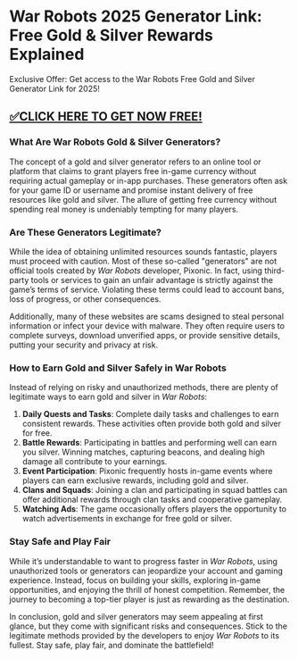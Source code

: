 # War Robots 2025 Generator Link: Free Gold & Silver Rewards Explained

Exclusive Offer: Get access to the War Robots Free Gold and Silver Generator Link for 2025!

## [✅CLICK HERE TO GET NOW FREE!](https://besteventtoday.com/war/robots/9999/)


### What Are War Robots Gold & Silver Generators?

The concept of a gold and silver generator refers to an online tool or platform that claims to grant players free in-game currency without requiring actual gameplay or in-app purchases. These generators often ask for your game ID or username and promise instant delivery of free resources like gold and silver. The allure of getting free currency without spending real money is undeniably tempting for many players.

### Are These Generators Legitimate?

While the idea of obtaining unlimited resources sounds fantastic, players must proceed with caution. Most of these so-called "generators" are not official tools created by *War Robots* developer, Pixonic. In fact, using third-party tools or services to gain an unfair advantage is strictly against the game’s terms of service. Violating these terms could lead to account bans, loss of progress, or other consequences.

Additionally, many of these websites are scams designed to steal personal information or infect your device with malware. They often require users to complete surveys, download unverified apps, or provide sensitive details, putting your security and privacy at risk.

### How to Earn Gold and Silver Safely in War Robots

Instead of relying on risky and unauthorized methods, there are plenty of legitimate ways to earn gold and silver in *War Robots*:

1. **Daily Quests and Tasks**: Complete daily tasks and challenges to earn consistent rewards. These activities often provide both gold and silver for free.
2. **Battle Rewards**: Participating in battles and performing well can earn you silver. Winning matches, capturing beacons, and dealing high damage all contribute to your earnings.
3. **Event Participation**: Pixonic frequently hosts in-game events where players can earn exclusive rewards, including gold and silver.
4. **Clans and Squads**: Joining a clan and participating in squad battles can offer additional rewards through clan tasks and cooperative gameplay.
5. **Watching Ads**: The game occasionally offers players the opportunity to watch advertisements in exchange for free gold or silver.

### Stay Safe and Play Fair

While it’s understandable to want to progress faster in *War Robots*, using unauthorized tools or generators can jeopardize your account and gaming experience. Instead, focus on building your skills, exploring in-game opportunities, and enjoying the thrill of honest competition. Remember, the journey to becoming a top-tier player is just as rewarding as the destination.

In conclusion, gold and silver generators may seem appealing at first glance, but they come with significant risks and consequences. Stick to the legitimate methods provided by the developers to enjoy *War Robots* to its fullest. Stay safe, play fair, and dominate the battlefield!
